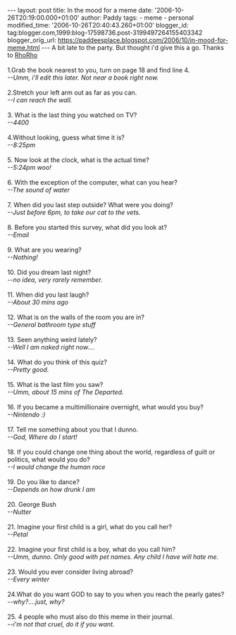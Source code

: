 \-\-- layout: post title: In the mood for a meme date:
\'2006-10-26T20:19:00.000+01:00\' author: Paddy tags: - meme - personal
modified\_time: \'2006-10-26T20:40:43.260+01:00\' blogger\_id:
tag:blogger.com,1999:blog-17598736.post-3199497264155403342
blogger\_orig\_url:
https://paddeesplace.blogspot.com/2006/10/in-mood-for-meme.html \-\-- A
bit late to the party. But thought i\'d give this a go. Thanks to
[RhoRho](https://www.flowwithrho.blogspot.com/)\
\
1.Grab the book nearest to you, turn on page 18 and find line 4.\
*\--Umm, i\'ll edit this later. Not near a book right now.*\
\
2.Stretch your left arm out as far as you can.\
*\--I can reach the wall.*\
\
3. What is the last thing you watched on TV?\
*\--4400*\
\
4.Without looking, guess what time it is?\
*\--8:25pm*\
\
5. Now look at the clock, what is the actual time?\
*\--5:24pm woo!*\
\
6. With the exception of the computer, what can you hear?\
*\--The sound of water*\
\
7. When did you last step outside? What were you doing?\
*\--Just before 6pm, to take our cat to the vets.*\
\
8. Before you started this survey, what did you look at?\
*\--Email*\
\
9. What are you wearing?\
*\--Nothing!*\
\
10. Did you dream last night?\
*\--no idea, very rarely remember.*\
\
11. When did you last laugh?\
*\--About 30 mins ago*\
\
12. What is on the walls of the room you are in?\
*\--General bathroom type stuff*\
\
13. Seen anything weird lately?\
*\--Well I am naked right now\....*\
\
14. What do you think of this quiz?\
*\--Pretty good.*\
\
15. What is the last film you saw?\
*\--Umm, about 15 mins of The Departed.*\
\
16. If you became a multimillionaire overnight, what would you buy?\
*\--Nintendo :)*\
\
17. Tell me something about you that I dunno.\
*\--God, Where do I start!*\
\
18. If you could change one thing about the world, regardless of guilt
or politics, what would you do?\
*\--I would change the human race*\
\
19. Do you like to dance?\
*\--Depends on how drunk I am*\
\
20. George Bush\
*\--Nutter*\
\
21. Imagine your first child is a girl, what do you call her?\
*\--Petal*\
\
22. Imagine your first child is a boy, what do you call him?\
*\--Umm, dunno. Only good with pet names. Any child I have will hate
me.*\
\
23. Would you ever consider living abroad?\
*\--Every winter*\
\
24.What do you want GOD to say to you when you reach the pearly gates?\
*\--why?\....just, why?*\
\
25. 4 people who must also do this meme in their journal.\
*\--i\'m not that cruel, do it if you want.*
